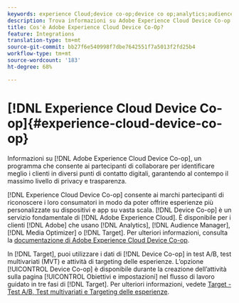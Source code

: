 ```yaml
---
keywords: experience Cloud;device co-op;device co op;analytics;audience manager;aam;media optimizer;device graph
description: Trova informazioni su Adobe Experience Cloud Device Co-op. Lavorare insieme per identificare meglio i consumatori attraverso i punti di contatto digitali, garantendo al contempo la privacy e la trasparenza.
title: Cos'è Adobe Experience Cloud Device Co-Op?
feature: Integrations
translation-type: tm+mt
source-git-commit: bb27f6e540998f7dbe7642551f7a5013f2fd25b4
workflow-type: tm+mt
source-wordcount: '183'
ht-degree: 68%

---
```



# [!DNL Experience Cloud Device Co-op]{#experience-cloud-device-co-op}

Informazioni su [!DNL Adobe Experience Cloud Device Co-op], un programma che consente ai partecipanti di collaborare per identificare meglio i clienti in diversi punti di contatto digitali, garantendo al contempo il massimo livello di privacy e trasparenza.

[!DNL Experience Cloud Device Co-op] consente ai marchi partecipanti di riconoscere i loro consumatori in modo da poter offrire esperienze più personalizzate su dispositivi e app su vasta scala. [!DNL Device Co-op] è un servizio fondamentale di [!DNL Adobe Experience Cloud]. È disponibile per i clienti [!DNL Adobe] che usano [!DNL Analytics], [!DNL Audience Manager], [!DNL Media Optimizer] o [!DNL Target]. Per ulteriori informazioni, consulta la [documentazione di Adobe Experience Cloud Device Co-op](https://experienceleague.adobe.com/docs/device-co-op/using/home.html).

In [!DNL Target], puoi utilizzare i dati di [!DNL Device Co-op] in test A/B, test multivariati (MVT) e attività di targeting delle esperienze. L’opzione [!UICONTROL Device Co-op] è disponibile durante la creazione dell’attività sulla pagina [!UICONTROL Obiettivi e impostazioni] nel flusso di lavoro guidato in tre fasi di [!DNL Target]. Per ulteriori informazioni, vedete [Target - Test A/B, Test multivariati e Targeting delle esperienze](https://experienceleague.adobe.com/docs/device-co-op/using/data/target.html).
